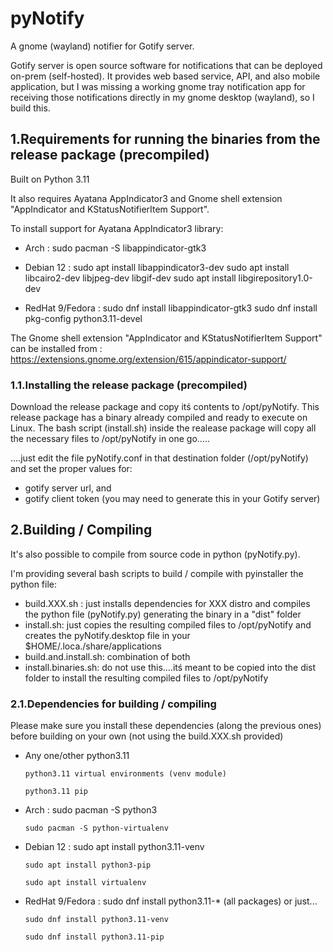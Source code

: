 # pyNotify
A gnome (wayland) notifier for Gotify server.

Gotify server is open source software for notifications that can be deployed on-prem (self-hosted). 
It provides web based service, API,  and also mobile application, but I was missing a working gnome tray notification app for receiving those notifications directly in my gnome desktop (wayland), so I build this.

## 1.Requirements for running the binaries from the release package (precompiled)
Built on Python 3.11

It also requires Ayatana AppIndicator3 and Gnome shell extension "AppIndicator and KStatusNotifierItem Support".

To install support for Ayatana AppIndicator3 library:

- Arch :
      sudo pacman -S libappindicator-gtk3
  
- Debian 12 :
      sudo apt install libappindicator3-dev
      sudo apt install libcairo2-dev libjpeg-dev libgif-dev
      sudo apt install libgirepository1.0-dev
 
- RedHat 9/Fedora :
      sudo dnf install libappindicator-gtk3
      sudo dnf install pkg-config python3.11-devel

The Gnome shell extension "AppIndicator and KStatusNotifierItem Support" can be installed from : https://extensions.gnome.org/extension/615/appindicator-support/

### 1.1.Installing the release package (precompiled)
Download the release package and copy itś contents to /opt/pyNotify. 
This release package has a binary already compiled and ready to execute on Linux.
The bash script (install.sh) inside the realease package will copy all the necessary files to /opt/pyNotify in one go.....

....just edit the file pyNotify.conf in that destination folder (/opt/pyNotify) and set the proper values for:
- gotify server url, and 
- gotify client token  (you may need to generate this in your Gotify server)

## 2.Building / Compiling
It's also possible to compile from source code in python (pyNotify.py).

I'm providing several bash scripts to build / compile with pyinstaller the python file:
- build.XXX.sh : just installs dependencies for XXX distro and compiles the python file (pyNotify.py) generating the binary in a "dist" folder
- install.sh: just copies the resulting compiled files to /opt/pyNotify and creates the pyNotify.desktop file in your $HOME/.loca./share/applications
- build.and.install.sh: combination of both
- install.binaries.sh: do not use this....itś meant to be copied into the dist folder to install the resulting compiled files to /opt/pyNotify

### 2.1.Dependencies for building / compiling
Please make sure you install these dependencies (along the previous ones) before building on your own (not using the build.XXX.sh provided)
- Any one/other
      python3.11
  
      python3.11 virtual environments (venv module)
  
      python3.11 pip

- Arch :
      sudo pacman -S python3
  
      sudo pacman -S python-virtualenv
  
- Debian 12 :
      sudo apt install python3.11-venv
  
      sudo apt install python3-pip
  
      sudo apt install virtualenv

- RedHat 9/Fedora :
      sudo dnf install python3.11-* (all packages) or just...
  
      sudo dnf install python3.11-venv
  
      sudo dnf install python3.11-pip

